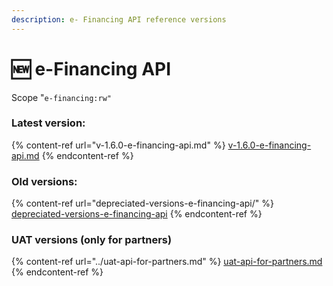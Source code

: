 ```yaml
---
description: e- Financing API reference versions
---
```


# 🆕 e-Financing API

Scope "`e-financing:rw"`

### Latest version:

{% content-ref url="v-1.6.0-e-financing-api.md" %}
[v-1.6.0-e-financing-api.md](v-1.6.0-e-financing-api.md)
{% endcontent-ref %}

### Old versions:

{% content-ref url="depreciated-versions-e-financing-api/" %}
[depreciated-versions-e-financing-api](depreciated-versions-e-financing-api/)
{% endcontent-ref %}

### UAT versions (only for partners)

{% content-ref url="../uat-api-for-partners.md" %}
[uat-api-for-partners.md](../uat-api-for-partners.md)
{% endcontent-ref %}
